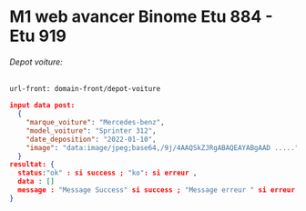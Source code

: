 # M1 web avancer Binome Etu 884 - Etu 919
###### Depot voiture:
```bash
url-front: domain-front/depot-voiture
```

```json
input data post:
  {
    "marque_voiture": "Mercedes-benz",
    "model_voiture": "Sprinter 312",
    "date_deposition": "2022-01-10",
    "image": "data:image/jpeg;base64,/9j/4AAQSkZJRgABAQEAYABgAAD ....."
  }
resultat: {
  status:"ok" : si success ; "ko": si erreur ,
  data : []
  message : "Message Success" si success ; "Message erreur " si erreur  // zay mahafalyfaly an lah lesy le message eto fa iny no afficher ko eo am popup 
}
```



